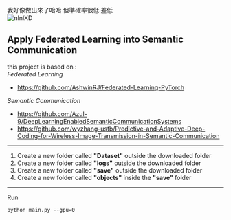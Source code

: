 我好像做出來了哈哈 但準確率很低 差低   
![nlnlXD](https://github.com/user-attachments/assets/b68fdf94-ec6e-45d9-907a-4dbd7b70023f)  

**Apply Federated Learning into Semantic Communication**
---
this project is based on :  
*Federated Learning*  
+ https://github.com/AshwinRJ/Federated-Learning-PyTorch
  
*Semantic Communication*  
+ https://github.com/Azul-9/DeepLearningEnabledSemanticCommunicationSystems   
+ https://github.com/wyzhang-ustb/Predictive-and-Adaptive-Deep-Coding-for-Wireless-Image-Transmission-in-Semantic-Communication   

---
1. Create a new folder called **"Dataset"** outside the downloaded folder
2. Create a new folder called **"logs"** outside the downloaded folder
3. Create a new folder called **"save"** outside the downloaded folder
4. Create a new folder called **"objects"** inside the **"save"** folder  
  
---
Run  
```
python main.py --gpu=0
```
